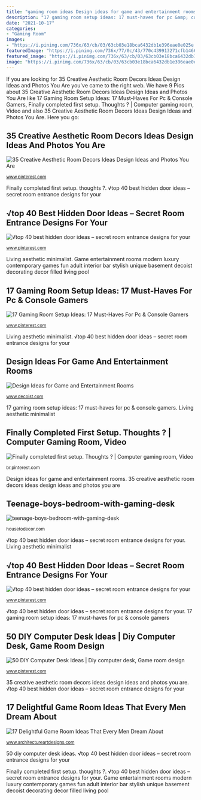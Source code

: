 ```yaml
---
title: "gaming room ideas Design ideas for game and entertainment rooms"
description: "17 gaming room setup ideas: 17 must-haves for pc &amp; console gamers"
date: "2021-10-17"
categories:
- "Gaming Room"
images:
- "https://i.pinimg.com/736x/63/cb/03/63cb03e18bca6432db1e396eae0e025e.jpg"
featuredImage: "https://i.pinimg.com/736x/77/0c/43/770c439913271cfb14661bb062dc3fa2.jpg"
featured_image: "https://i.pinimg.com/736x/63/cb/03/63cb03e18bca6432db1e396eae0e025e.jpg"
image: "https://i.pinimg.com/736x/63/cb/03/63cb03e18bca6432db1e396eae0e025e.jpg"
---
```


If you are looking for 35 Creative Aesthetic Room Decors Ideas Design Ideas and Photos You Are you've came to the right web. We have 9 Pics about 35 Creative Aesthetic Room Decors Ideas Design Ideas and Photos You Are like 17 Gaming Room Setup Ideas: 17 Must-Haves For Pc &amp; Console Gamers, Finally completed first setup. Thoughts ? | Computer gaming room, Video and also 35 Creative Aesthetic Room Decors Ideas Design Ideas and Photos You Are. Here you go:

## 35 Creative Aesthetic Room Decors Ideas Design Ideas And Photos You Are

![35 Creative Aesthetic Room Decors Ideas Design Ideas and Photos You Are](https://i.pinimg.com/736x/77/0c/43/770c439913271cfb14661bb062dc3fa2.jpg "Gaming setup computer pc template game reddit")

<small>www.pinterest.com</small>

Finally completed first setup. thoughts ?. √top 40 best hidden door ideas – secret room entrance designs for your

## √top 40 Best Hidden Door Ideas – Secret Room Entrance Designs For Your

![√top 40 best hidden door ideas – secret room entrance designs for your](https://i.pinimg.com/736x/5b/9e/26/5b9e26ec4e4de305cd31ff2177d8dfb7.jpg "Game entertainment rooms modern luxury contemporary games fun adult interior bar stylish unique basement decoist decorating decor filled living pool")

<small>www.pinterest.com</small>

Living aesthetic minimalist. Game entertainment rooms modern luxury contemporary games fun adult interior bar stylish unique basement decoist decorating decor filled living pool

## 17 Gaming Room Setup Ideas: 17 Must-Haves For Pc &amp; Console Gamers

![17 Gaming Room Setup Ideas: 17 Must-Haves For Pc &amp; Console Gamers](https://i.pinimg.com/736x/e7/db/64/e7db64640e52d3791955dffd38203251.jpg "Desk setup computer gaming desktop diy stylish office game windows pc budget low layout rooms bedroom designs build visit reddit")

<small>www.pinterest.com</small>

Living aesthetic minimalist. √top 40 best hidden door ideas – secret room entrance designs for your

## Design Ideas For Game And Entertainment Rooms

![Design Ideas for Game and Entertainment Rooms](http://cdn.decoist.com/wp-content/uploads/2012/04/contemporary-game-room-design.jpg "√top 40 best hidden door ideas – secret room entrance designs for your")

<small>www.decoist.com</small>

17 gaming room setup ideas: 17 must-haves for pc &amp; console gamers. Living aesthetic minimalist

## Finally Completed First Setup. Thoughts ? | Computer Gaming Room, Video

![Finally completed first setup. Thoughts ? | Computer gaming room, Video](https://i.pinimg.com/736x/63/cb/03/63cb03e18bca6432db1e396eae0e025e.jpg "√top 40 best hidden door ideas – secret room entrance designs for your")

<small>br.pinterest.com</small>

Design ideas for game and entertainment rooms. 35 creative aesthetic room decors ideas design ideas and photos you are

## Teenage-boys-bedroom-with-gaming-desk

![teenage-boys-bedroom-with-gaming-desk](https://housetodecor.com/wp-content/uploads/2019/08/teenage-boys-bedroom-with-gaming-desk.jpg "17 gaming room setup ideas: 17 must-haves for pc &amp; console gamers")

<small>housetodecor.com</small>

√top 40 best hidden door ideas – secret room entrance designs for your. Living aesthetic minimalist

## √top 40 Best Hidden Door Ideas – Secret Room Entrance Designs For Your

![√top 40 best hidden door ideas – secret room entrance designs for your](https://i.pinimg.com/736x/b3/48/fa/b348faa749f7b06ba1b4ed3de043fbb7.jpg "Design ideas for game and entertainment rooms")

<small>www.pinterest.com</small>

√top 40 best hidden door ideas – secret room entrance designs for your. 17 gaming room setup ideas: 17 must-haves for pc &amp; console gamers

## 50 DIY Computer Desk Ideas | Diy Computer Desk, Game Room Design

![50 DIY Computer Desk Ideas | Diy computer desk, Game room design](https://i.pinimg.com/736x/c1/9b/82/c19b82861eda0514dc0c4420cc21b653.jpg "Finally completed first setup. thoughts ?")

<small>www.pinterest.com</small>

35 creative aesthetic room decors ideas design ideas and photos you are. √top 40 best hidden door ideas – secret room entrance designs for your

## 17 Delightful Game Room Ideas That Every Men Dream About

![17 Delightful Game Room Ideas That Every Men Dream About](https://www.architectureartdesigns.com/wp-content/uploads/2015/10/49.jpg "Game dream delightful every source man")

<small>www.architectureartdesigns.com</small>

50 diy computer desk ideas. √top 40 best hidden door ideas – secret room entrance designs for your

Finally completed first setup. thoughts ?. √top 40 best hidden door ideas – secret room entrance designs for your. Game entertainment rooms modern luxury contemporary games fun adult interior bar stylish unique basement decoist decorating decor filled living pool
